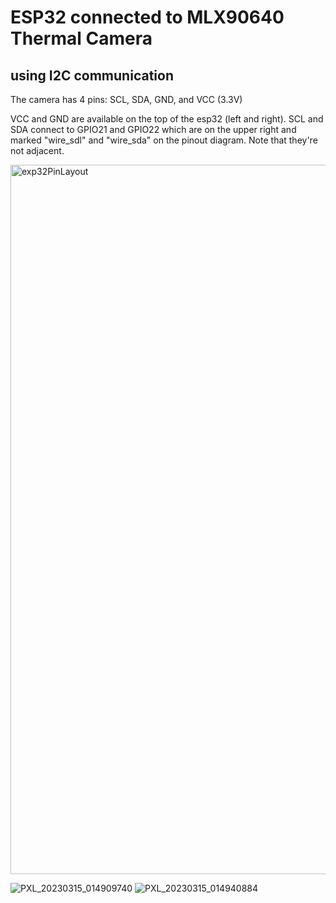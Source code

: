 # ESP32 connected to MLX90640 Thermal Camera 

## using I2C communication

The camera has 4 pins:
SCL,
SDA,
GND, and
VCC (3.3V)

VCC and GND are available on the top of the esp32 (left and right).
SCL and SDA connect to GPIO21 and GPIO22 which are on the upper right and marked "wire_sdl" and "wire_sda" on the pinout diagram. Note that they're not adjacent.


<img width="1135" alt="exp32PinLayout" src="https://user-images.githubusercontent.com/732047/225186623-c0967b57-5182-4b17-8dd6-a7605c545f1c.png">

![PXL_20230315_014909740](https://user-images.githubusercontent.com/732047/225184094-d873e56a-4947-47cd-b545-c75538d0e643.jpg)
![PXL_20230315_014940884](https://user-images.githubusercontent.com/732047/225184100-f5652c43-d2e5-4d2c-8c6e-c1380a70412a.jpg)
